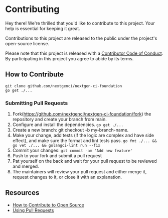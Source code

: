 # Contributing

Hey there! We're thrilled that you'd like to contribute to this project. Your help is essential for keeping it great.

Contributions to this project are released to the public under the project's open-source license.

Please note that this project is released with a [Contributor Code of Conduct](https://github.com/nextgenci/Code-of-Conduct/blob/main/CODE_OF_CONDUCT.md). By participating in this project you agree to abide by its terms.


## How to Contribute

```shell
git clone github.com/nextgenci/nextgen-ci-foundation
go get ./...
```

### Submitting Pull Requests
1. Fork(https://github.com/nextgenci/nextgen-ci-foundation/fork) the repository and create your branch from main.
2. Configure and install the dependencies. `go get ./...`
3. Create a new branch: git checkout -b my-branch-name.
4. Make your change, add tests (if the logic are complex and have side effect), and make sure the format and lint tests pass. `go fmt ./... && go vet ./... && golangci-lint run --fix`
5. Commit your changes: `git commit -am 'Add new feature'`
6. Push to your fork and submit a pull request
7. Pat yourself on the back and wait for your pull request to be reviewed and merged.
8. The maintainers will review your pull request and either merge it, request changes to it, or close it with an explanation. 

##  Resources

- [How to Contribute to Open Source](https://opensource.guide/how-to-contribute/)
- [Using Pull Requests](https://docs.github.com/en/pull-requests/collaborating-with-pull-requests/proposing-changes-to-your-work-with-pull-requests/about-pull-requests)
